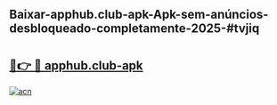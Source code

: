 ## Baixar-apphub.club-apk-Apk-sem-anúncios-desbloqueado-completamente-2025-#tvjiq

# <h2><a href="https://ainizakaria.my?title=apphub.club-apk&ref=20M">🔗👉 🔴 apphub.club-apk</a></h2>

[![acn](https://github.com/user-attachments/assets/0f9c940e-d8b0-45ae-aac7-cd30a18b3e1c)](https://ainizakaria.my?title=apphub.club-apk&ref=20M)

